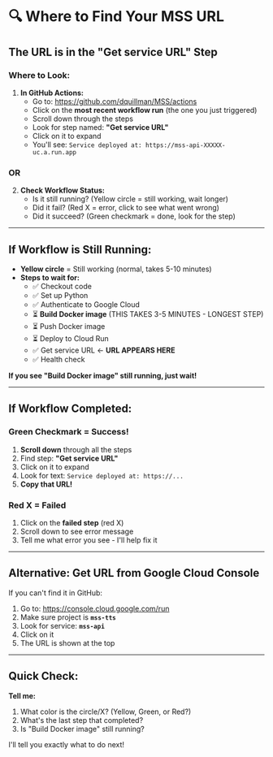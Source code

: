 # 🔍 Where to Find Your MSS URL

## The URL is in the "Get service URL" Step

### Where to Look:

1. **In GitHub Actions:**
   - Go to: https://github.com/dquillman/MSS/actions
   - Click on the **most recent workflow run** (the one you just triggered)
   - Scroll down through the steps
   - Look for step named: **"Get service URL"**
   - Click on it to expand
   - You'll see: `Service deployed at: https://mss-api-XXXXX-uc.a.run.app`

### OR

2. **Check Workflow Status:**
   - Is it still running? (Yellow circle = still working, wait longer)
   - Did it fail? (Red X = error, click to see what went wrong)
   - Did it succeed? (Green checkmark = done, look for the step)

---

## If Workflow is Still Running:

- **Yellow circle** = Still working (normal, takes 5-10 minutes)
- **Steps to wait for:**
  - ✅ Checkout code
  - ✅ Set up Python
  - ✅ Authenticate to Google Cloud
  - ⏳ **Build Docker image** (THIS TAKES 3-5 MINUTES - LONGEST STEP)
  - ⏳ Push Docker image
  - ⏳ Deploy to Cloud Run
  - ✅ Get service URL ← **URL APPEARS HERE**
  - ✅ Health check

**If you see "Build Docker image" still running, just wait!**

---

## If Workflow Completed:

### Green Checkmark = Success!
1. **Scroll down** through all the steps
2. Find step: **"Get service URL"**
3. Click on it to expand
4. Look for text: `Service deployed at: https://...`
5. **Copy that URL!**

### Red X = Failed
1. Click on the **failed step** (red X)
2. Scroll down to see error message
3. Tell me what error you see - I'll help fix it

---

## Alternative: Get URL from Google Cloud Console

If you can't find it in GitHub:

1. Go to: https://console.cloud.google.com/run
2. Make sure project is **`mss-tts`**
3. Look for service: **`mss-api`**
4. Click on it
5. The URL is shown at the top

---

## Quick Check:

**Tell me:**
1. What color is the circle/X? (Yellow, Green, or Red?)
2. What's the last step that completed?
3. Is "Build Docker image" still running?

I'll tell you exactly what to do next!


